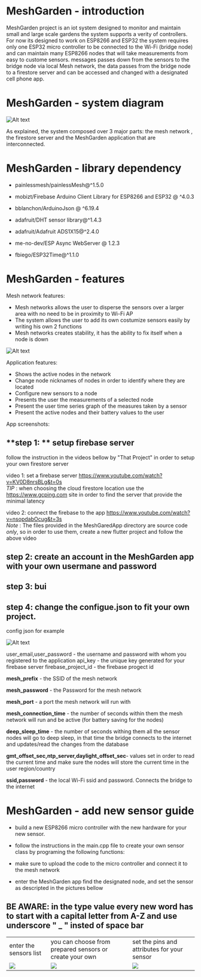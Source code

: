 # MeshGarden - introduction

MeshGarden project is an iot system designed to monitor and maintain small and large scale gardens the system supports a verity of controllers. 
For now its designed to work on ESP8266 and ESP32
the system requires only one ESP32 micro controller to be connected to the Wi-Fi (bridge node) and can maintain many ESP8266 nodes that will take measurements 
from easy to custome sensors.
messages passes down from the sensors to the bridge node via local Mesh network,
the data passes from the bridge node to a firestore server and can be accessed and changed with a designated cell phone app.

# MeshGarden - system diagram
![Alt text](/docs/images/system_scheme.jpeg)

As explained, the system composed over 3 major parts: the mesh network , the firestore server and the MeshGarden application 
that are interconnected.

# MeshGarden - library dependency

* painlessmesh/painlessMesh@^1.5.0

* mobizt/Firebase Arduino Client Library for ESP8266 and ESP32 @ ^4.0.3

* bblanchon/ArduinoJson @ ^6.19.4

* adafruit/DHT sensor library@^1.4.3

* adafruit/Adafruit ADS1X15@^2.4.0

* me-no-dev/ESP Async WebServer @ 1.2.3

* fbiego/ESP32Time@^1.1.0

# MeshGarden - features
Mesh network features:

* Mesh networks allows the user to disperse the sensors over a larger area with no need to be in proximity to Wi-Fi AP
* The system allows the user to add its own costumize sensors easily by writing his own 2 functions
* Mesh networks creates stability, it has the ability to fix itself when a node is down  

![Alt text](/docs/images/plant_disperse.png)

Application features:

* Shows the active nodes in the network
* Change node nicknames of nodes in order to identify where they are located
* Configure new sensors to a node
* Presents the user the measurements of a selected node
* Present the user time series graph of the measures taken by a sensor
* Present the active nodes and their battery values to the user  

App screenshots:



## **step 1: ** setup firebase server

follow the instruction in the videos bellow by "That Project" in order to setup your own firestore server

video 1:
set a firebase server https://www.youtube.com/watch?v=KV0D8nrsBLg&t=0s  
*TIP* : when choosing the cloud firestore location use the https://www.gcping.com 
site in order to find the server that provide the minimal latency 


video 2:
connect the firebase to the app https://www.youtube.com/watch?v=nsopdabOcug&t=3s   
*Note* : The files provided in the MeshGaredApp directory are source code *only*, so in order to use them,
create a new flutter project and follow the above video  


## **step 2:** create an account in the MeshGarden app with your own usermane and password

## **step 3:** bui 

## **step 4:** change the configue.json to fit your own project.

config json for example

![Alt text](/docs/images/config_json.png)

user_email,user_password - the username and password with whom you registered to the application
api_key - the unique key generated for your firebase server
firebase_project_id - the firebase progect id 

**mesh_prefix** - the SSID of the mesh network

**mesh_password** - the Password for the mesh network

**mesh_port** - a port the mesh network will run with

**mesh_connection_time** - the number of seconds within them the mesh network will run and be active (for battery saving for the nodes)

**deep_sleep_time** - the number of seconds withing them all the sensor nodes will go to deep sleep, in that time the bridge connects to the  internet and updates/read the changes from the database


**gmt_offset_sec,ntp_server,daylight_offset_sec**- values set in order to read the current time and make sure the nodes will store the current time in the user region/country


**ssid,password** - the local Wi-Fi ssid and password. Connects the bridge to the internet 

# MeshGarden - add new sensor guide

* build a new ESP8266 micro controller with the new hardware for your new sensor.

* follow the instructions in the main.cpp file to create your own sensor class by programing the following functions:

* make sure to upload the code to the micro controller and connect it to the mesh network

* enter the MeshGarden app find the designated node, and set the sensor as descripted in the pictures bellow

## BE AWARE: in the type value every new word has to start with a capital letter from A-Z and use underscore " _ " insted of space bar

<table>
  <tr>
    <td>enter the sensors list</td>
     <td>you can choose from prepared sensors or create your own</td>
     <td>set the pins and attributes for your sensor</td>
  </tr>
  <tr>
    <td valign="top"><img src="docs/images/sensor screen.jpg"></td>
    <td valign="top"><img src="docs/images/add sensor.jpg"></td>
    <td valign="top"><img src="docs/images/add sensor screen.jpg"></td>
  </tr>
 </table>
